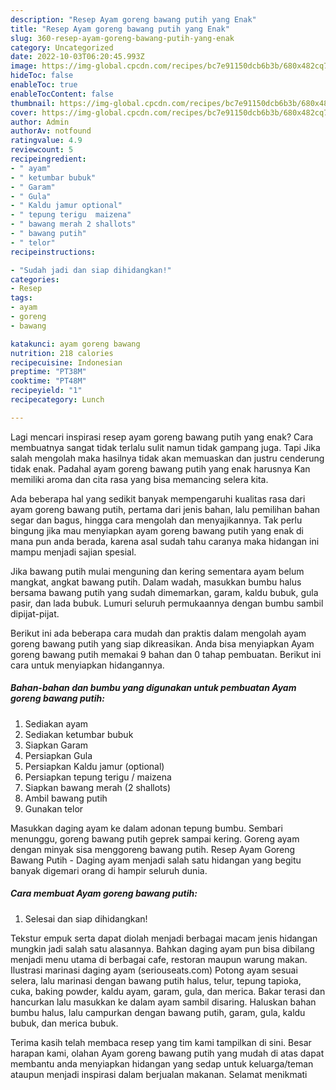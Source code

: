 ```yaml
---
description: "Resep Ayam goreng bawang putih yang Enak"
title: "Resep Ayam goreng bawang putih yang Enak"
slug: 360-resep-ayam-goreng-bawang-putih-yang-enak
category: Uncategorized
date: 2022-10-03T06:20:45.993Z
image: https://img-global.cpcdn.com/recipes/bc7e91150dcb6b3b/680x482cq70/ayam-goreng-bawang-putih-foto-resep-utama.jpg
hideToc: false
enableToc: true
enableTocContent: false
thumbnail: https://img-global.cpcdn.com/recipes/bc7e91150dcb6b3b/680x482cq70/ayam-goreng-bawang-putih-foto-resep-utama.jpg
cover: https://img-global.cpcdn.com/recipes/bc7e91150dcb6b3b/680x482cq70/ayam-goreng-bawang-putih-foto-resep-utama.jpg
author: Admin
authorAv: notfound
ratingvalue: 4.9
reviewcount: 5
recipeingredient:
- " ayam"
- " ketumbar bubuk"
- " Garam"
- " Gula"
- " Kaldu jamur optional"
- " tepung terigu  maizena"
- " bawang merah 2 shallots"
- " bawang putih"
- " telor"
recipeinstructions:

- "Sudah jadi dan siap dihidangkan!"
categories:
- Resep
tags:
- ayam
- goreng
- bawang

katakunci: ayam goreng bawang 
nutrition: 218 calories
recipecuisine: Indonesian
preptime: "PT38M"
cooktime: "PT48M"
recipeyield: "1"
recipecategory: Lunch

---
```



Lagi mencari inspirasi resep ayam goreng bawang putih yang enak? Cara membuatnya sangat tidak terlalu sulit namun tidak gampang juga. Tapi Jika salah mengolah maka hasilnya tidak akan memuaskan dan justru cenderung tidak enak. Padahal ayam goreng bawang putih yang enak harusnya Kan memiliki aroma dan cita rasa yang bisa memancing selera kita.


Ada beberapa hal yang sedikit banyak mempengaruhi kualitas rasa dari ayam goreng bawang putih, pertama dari jenis bahan, lalu pemilihan bahan segar dan bagus, hingga cara mengolah dan menyajikannya. Tak perlu bingung jika mau menyiapkan ayam goreng bawang putih yang enak di mana pun anda berada, karena asal sudah tahu caranya maka hidangan ini mampu menjadi sajian spesial.

Jika bawang putih mulai menguning dan kering sementara ayam belum mangkat, angkat bawang putih. Dalam wadah, masukkan bumbu halus bersama bawang putih yang sudah dimemarkan, garam, kaldu bubuk, gula pasir, dan lada bubuk. Lumuri seluruh permukaannya dengan bumbu sambil dipijat-pijat.


Berikut ini ada beberapa cara mudah dan praktis dalam mengolah ayam goreng bawang putih yang siap dikreasikan. Anda bisa menyiapkan Ayam goreng bawang putih memakai 9 bahan dan 0 tahap pembuatan. Berikut ini cara untuk menyiapkan hidangannya.

<!--inarticleads1-->

##### Bahan-bahan dan bumbu yang digunakan untuk pembuatan Ayam goreng bawang putih:

1. Sediakan  ayam
1. Sediakan  ketumbar bubuk
1. Siapkan  Garam
1. Persiapkan  Gula
1. Persiapkan  Kaldu jamur (optional)
1. Persiapkan  tepung terigu / maizena
1. Siapkan  bawang merah (2 shallots)
1. Ambil  bawang putih
1. Gunakan  telor


Masukkan daging ayam ke dalam adonan tepung bumbu. Sembari menunggu, goreng bawang putih geprek sampai kering. Goreng ayam dengan minyak sisa menggoreng bawang putih. Resep Ayam Goreng Bawang Putih - Daging ayam menjadi salah satu hidangan yang begitu banyak digemari orang di hampir seluruh dunia. 

<!--inarticleads2-->

##### Cara membuat Ayam goreng bawang putih:


1. Selesai dan siap dihidangkan!

Tekstur empuk serta dapat diolah menjadi berbagai macam jenis hidangan mungkin jadi salah satu alasannya. Bahkan daging ayam pun bisa dibilang menjadi menu utama di berbagai cafe, restoran maupun warung makan. Ilustrasi marinasi daging ayam (seriouseats.com) Potong ayam sesuai selera, lalu marinasi dengan bawang putih halus, telur, tepung tapioka, cuka, baking powder, kaldu ayam, garam, gula, dan merica. Bakar terasi dan hancurkan lalu masukkan ke dalam ayam sambil disaring. Haluskan bahan bumbu halus, lalu campurkan dengan bawang putih, garam, gula, kaldu bubuk, dan merica bubuk. 

Terima kasih telah membaca resep yang tim kami tampilkan di sini. Besar harapan kami, olahan Ayam goreng bawang putih yang mudah di atas dapat membantu anda menyiapkan hidangan yang sedap untuk keluarga/teman ataupun menjadi inspirasi dalam berjualan makanan. Selamat menikmati
